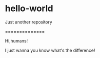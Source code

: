 # hello-world
Just another repository

==============

Hi,humans!


I just wanna you know what's the difference!
